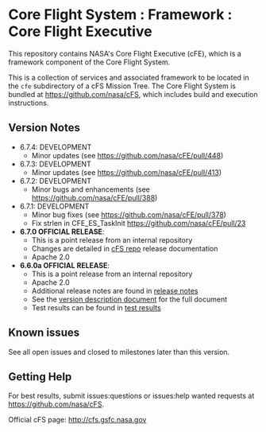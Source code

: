 # Core Flight System : Framework : Core Flight Executive

This repository contains NASA's Core Flight Executive (cFE), which is a framework component of the Core Flight System.

This is a collection of services and associated framework to be located in the `cfe` subdirectory of a cFS Mission Tree.  The Core Flight System is bundled at https://github.com/nasa/cFS, which includes build and execution instructions.

## Version Notes

- 6.7.4: DEVELOPMENT
  - Minor updates (see https://github.com/nasa/cFE/pull/448)
- 6.7.3: DEVELOPMENT
  - Minor updates (see https://github.com/nasa/cFE/pull/413)
- 6.7.2: DEVELOPMENT
  - Minor bugs and enhancements  (see https://github.com/nasa/cFE/pull/388)
- 6.7.1: DEVELOPMENT
  - Minor bug fixes (see https://github.com/nasa/cFE/pull/378)
  - Fix strlen in CFE_ES_TaskInit https://github.com/nasa/cFE/pull/23
- **6.7.0 OFFICIAL RELEASE**:
  - This is a point release from an internal repository
  - Changes are detailed in [cFS repo](https://github.com/nasa/cFS) release documentation
  - Apache 2.0
- **6.6.0a OFFICIAL RELEASE**:
  - This is a point release from an internal repository
  - Apache 2.0
  - Additional release notes are found in [release notes](https://github.com/nasa/cFE/blob/v6.6.0a/docs/cFE_release_notes.md)
  - See the [version description document](https://github.com/nasa/cFE/blob/v6.6.0a/docs/cFE_6_6_0_version_description.pdf) for the full document
  - Test results can be found in [test results](https://github.com/nasa/cFE/tree/v6.6.0a/test-and-ground/test-review-packages/Results)

## Known issues

See all open issues and closed to milestones later than this version.

## Getting Help

For best results, submit issues:questions or issues:help wanted requests at https://github.com/nasa/cFS.

Official cFS page: http://cfs.gsfc.nasa.gov
